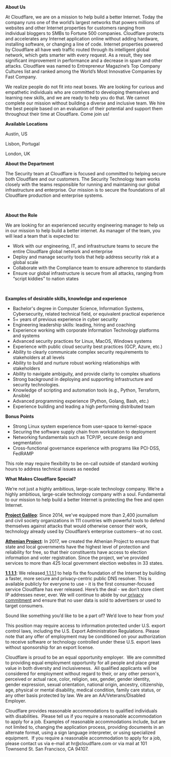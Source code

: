 <div class="content-intro">
	<div><strong>About Us</strong></div>
	<div>
		<p>At Cloudflare, we are on a mission to help build a better Internet. Today the company runs one of the world’s largest networks that powers millions of websites and other Internet properties for customers ranging from individual bloggers to SMBs to Fortune 500 companies. Cloudflare protects and accelerates any Internet application online without adding hardware, installing software, or changing a line of code. Internet properties powered by Cloudflare all have web traffic routed through its intelligent global network, which gets smarter with every request. As a result, they see significant improvement in performance and a decrease in spam and other attacks. Cloudflare was named to Entrepreneur Magazine’s Top Company Cultures list and ranked among the World’s Most Innovative Companies by Fast Company.&nbsp;</p>
		<p><span style="font-weight: 400;">We realize people do not fit into neat boxes. We are looking for curious and empathetic individuals who are committed to developing themselves and learning new skills, and we are ready to help you do that. We cannot complete our mission without building a diverse and inclusive team. We hire the best people based on an evaluation of their potential and support them throughout their time at Cloudflare. Come join us!&nbsp;</span></p>
	</div>
</div>
<p><strong>Available Locations</strong></p>
<p>Austin, US</p>
<p>Lisbon, Portugal</p>
<p>London, UK</p>
<p><strong>About the Department</strong></p>
<p>The Security team at Cloudflare is focused and committed to helping secure both Cloudflare and our customers. The Security Technology team works closely with the teams responsible for running and maintaining our global infrastructure and enterprise. Our mission is to secure the foundations of all Cloudflare production and enterprise systems.</p>
<p>&nbsp;</p>
<p><strong>About the Role</strong></p>
<p>We are looking for an experienced security engineering manager to help us in our mission to help build a better internet. As manager of the team, you will lead a team that is expected to:</p>
<ul>
	<li>Work with our engineering, IT, and infrastructure teams to secure the entire Cloudflare global network and enterprise</li>
	<li>Deploy and manage security tools that help address security risk at a global scale</li>
	<li>Collaborate with the Compliance team to ensure adherence to standards</li>
	<li>Ensure our global infrastructure is secure from all attacks, ranging from “script kiddies” to nation states</li>
</ul>
<p>&nbsp;</p>
<p><strong>Examples of desirable skills, knowledge and experience</strong></p>
<ul>
	<li>Bachelor's degree in Computer Science, Information Systems, Cybersecurity, related technical field, or equivalent practical experience</li>
	<li>5+ years of previous experience in cyber security</li>
	<li>Engineering leadership skills: leading, hiring and coaching</li>
	<li>Experience working with corporate Information Technology platforms and systems</li>
	<li>Advanced security practices for Linux, MacOS, Windows systems</li>
	<li>Experience with public cloud security best practices (GCP, Azure, etc.)</li>
	<li>Ability to clearly communicate complex security requirements to stakeholders at all levels</li>
	<li>Ability to build and nurture robust working relationships with stakeholders</li>
	<li>Ability to navigate ambiguity, and provide clarity to complex situations</li>
	<li>Strong background in deploying and supporting infrastructure and security technologies.&nbsp;</li>
	<li>Knowledge of scripting and automation tools (e.g., Python, Terraform, Ansible)</li>
	<li>Advanced programming experience (Python, Golang, Bash, etc.)</li>
	<li>Experience building and leading a high performing distributed team</li>
</ul>
<p><strong>Bonus Points</strong></p>
<ul>
	<li>Strong Linux system experience from user-space to kernel-space</li>
	<li>Securing the software supply chain from workstation to deployment</li>
	<li>Networking fundamentals such as TCP/IP, secure design and segmentation</li>
	<li>Cross-functional governance experience with programs like PCI-DSS, FedRAMP</li>
</ul>
<p>This role may require flexibility to be on-call outside of standard working hours to address technical issues as needed</p>
<div class="content-conclusion">
	<p><strong>What Makes Cloudflare Special?</strong></p>
	<p><span style="font-weight: 400;">We’re not just a highly ambitious, large-scale technology company. We’re a highly ambitious, large-scale technology company with a soul. Fundamental to our mission to help build a better Internet is protecting the free and open Internet.</span></p>
	<p><a href="https://blog.cloudflare.com/protecting-free-expression-online/"><strong>Project Galileo</strong></a><span style="font-weight: 400;">: Since 2014, we've equipped more than 2,400 journalism and civil society organizations in 111 countries with powerful tools to defend themselves against attacks that would otherwise censor their work, technology already used by Cloudflare’s enterprise customers--at no cost.</span></p>
	<p><strong><a href="https://www.cloudflare.com/athenian/">Athenian Project</a></strong><span style="font-weight: 400;">: In 2017, we created the Athenian Project to ensure that state and local governments have the highest level of protection and reliability for free, so that their constituents have access to election information and voter registration. Since the project, we've provided services to more than 425 local government election websites in 33 states.</span></p>
	<p><a href="https://1.1.1.1/"><strong>1.1.1.1</strong></a><span style="font-weight: 400;">: We released</span><a href="https://1.1.1.1/"> <span style="font-weight: 400;">1.1.1.1</span></a><span style="font-weight: 400;"> to help fix the foundation of the Internet by building a faster, more secure and privacy-centric public DNS resolver. This is available publicly for everyone to use - it is the first consumer-focused service Cloudflare has ever released. Here’s the deal - we don’t store client IP addresses never, ever. We will continue to abide by our</span><a href="https://developers.cloudflare.com/1.1.1.1/privacy/public-dns-resolver"> privacy commitment</a><span style="font-weight: 400;"> and ensure that no user data is sold to advertisers or used to target consumers.</span></p>
	<p><span style="font-weight: 400;">Sound like something you’d like to be a part of? We’d love to hear from you!</span></p>
	<p><span style="font-weight: 400;">This position may require access to information protected under U.S. export control laws, including the U.S. Export Administration Regulations. Please note that any offer of employment may be conditioned on your authorization to receive software or technology controlled under these U.S. export laws without sponsorship for an export license.</span></p>
	<p><span style="font-weight: 400;">Cloudflare is proud to be an equal opportunity employer. &nbsp;We are committed to providing equal employment opportunity for all people and place great value in both diversity and inclusiveness. &nbsp;All qualified applicants will be considered for employment without regard to their, or any other person's, perceived or actual</span> <span style="font-weight: 400;">race, color, religion, sex, gender, gender identity, gender expression, sexual orientation, national origin, ancestry, citizenship, age, physical or mental disability, medical condition, family care status, or any other basis protected by law. </span><span style="font-weight: 400;">We are an AA/Veterans/Disabled Employer.</span></p>
	<p><span style="font-weight: 400;">Cloudflare provides reasonable accommodations to qualified individuals with disabilities. &nbsp;Please tell us if you require a reasonable accommodation to apply for a job. Examples of reasonable accommodations include, but are not limited to, changing the application process, providing documents in an alternate format, using a sign language interpreter, or using specialized equipment. &nbsp;If you require a reasonable accommodation to apply for a job, please contact us via e-mail at </span><span style="font-weight: 400;">hr@cloudflare.com</span><span style="font-weight: 400;"> or via mail at 101 Townsend St. San Francisco, CA 94107.</span></p>
</div>